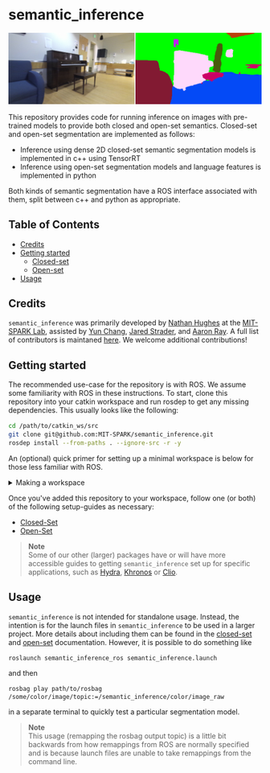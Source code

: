# semantic_inference

<div align="center">
   <img src="docs/media/demo_segmentation.png"/>
</div>

This repository provides code for running inference on images with pre-trained models to provide both closed and open-set semantics.
Closed-set and open-set segmentation are implemented as follows:
  - Inference using dense 2D closed-set semantic segmentation models is implemented in c++ using TensorRT
  - Inference using open-set segmentation models and language features is implemented in python

Both kinds of semantic segmentation have a ROS interface associated with them, split between c++ and python as appropriate.


## Table of Contents

- [Credits](#credits)
- [Getting started](#getting-started)
  - [Closed-set](docs/closed_set.md#setting-up)
  - [Open-set](docs/open_set.md#setting-up)
- [Usage](#usage)

## Credits

`semantic_inference` was primarily developed by [Nathan Hughes](https://mit.edu/sparklab/people.html) at the [MIT-SPARK Lab](https://mit.edu/sparklab), assisted by [Yun Chang](https://mit.edu/sparklab/people.html), [Jared Strader](https://mit.edu/sparklab/people.html), and [Aaron Ray](https://mit.edu/sparklab/people.html).
A full list of contributors is maintaned [here](contributors.md).
We welcome additional contributions!

## Getting started

The recommended use-case for the repository is with ROS.
We assume some familiarity with ROS in these instructions.
To start, clone this repository into your catkin workspace and run rosdep to get any missing dependencies.
This usually looks like the following:
```bash
cd /path/to/catkin_ws/src
git clone git@github.com:MIT-SPARK/semantic_inference.git
rosdep install --from-paths . --ignore-src -r -y
```

An (optional) quick primer for setting up a minimal workspace is below for those less familiar with ROS.

<details>

<summary>Making a workspace</summary>

First, make sure rosdep is setup:
```bash
# Initialize necessary tools for working with ROS and catkin
sudo apt install python3-catkin-tools python3-rosdep
sudo rosdep init
rosdep update
```

Then, make the workspace and initialize it:
```bash
# Setup the workspace
mkdir -p path/to/catkin_ws/src
cd catkin_ws
catkin init
catkin config -DCMAKE_BUILD_TYPE=Release
```

</details>

Once you've added this repository to your workspace, follow one (or both) of the following setup-guides as necessary:
- [Closed-Set](docs/closed_set.md#setting-up)
- [Open-Set](docs/open_set.md#setting-up)

> **Note** </br>
> Some of our other (larger) packages have or will have more accessible guides to getting `semantic_inference` set up for specific applications, such as [Hydra](https://github.com/MIT-SPARK/Hydra), [Khronos](https://github.com/MIT-SPARK/Khronos) or [Clio](https://github.com/MIT-SPARK/Clio).

## Usage

`semantic_inference` is not intended for standalone usage.
Instead, the intention is for the launch files in `semantic_inference` to be used in a larger project.
More details about including them can be found in the [closed-set](docs/closed_set.md#using-closed-set-segmentation-online) and [open-set](docs/open_set.md#using-open-set-segmentation-online) documentation.
However, it is possible to do something like
```
roslaunch semantic_inference_ros semantic_inference.launch
```
and then
```
rosbag play path/to/rosbag /some/color/image/topic:=/semantic_inference/color/image_raw
```
in a separate terminal to quickly test a particular segmentation model.

> **Note** </br>
> This usage (remapping the rosbag output topic) is a little bit backwards from how remappings from ROS are normally specified and is because launch files are unable to take remappings from the command line.
